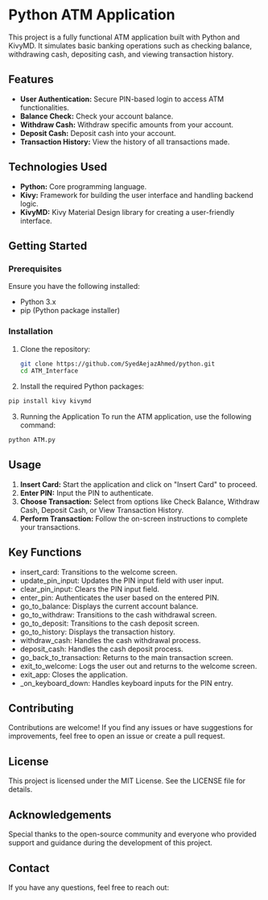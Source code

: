 # Python ATM Application

This project is a fully functional ATM application built with Python and KivyMD. It simulates basic banking operations such as checking balance, withdrawing cash, depositing cash, and viewing transaction history.

## Features

- **User Authentication:** Secure PIN-based login to access ATM functionalities.
- **Balance Check:** Check your account balance.
- **Withdraw Cash:** Withdraw specific amounts from your account.
- **Deposit Cash:** Deposit cash into your account.
- **Transaction History:** View the history of all transactions made.

## Technologies Used

- **Python:** Core programming language.
- **Kivy:** Framework for building the user interface and handling backend logic.
- **KivyMD:** Kivy Material Design library for creating a user-friendly interface.

## Getting Started

### Prerequisites

Ensure you have the following installed:

- Python 3.x
- pip (Python package installer)

### Installation

1. Clone the repository:

   ```sh
   git clone https://github.com/SyedAejazAhmed/python.git
   cd ATM_Interface
   ```
2. Install the required Python packages:

  ```sh
  pip install kivy kivymd
  ```
3. Running the Application
To run the ATM application, use the following command:

  ```sh
  python ATM.py
  ```
## Usage
1. **Insert Card:** Start the application and click on "Insert Card" to proceed.
2. **Enter PIN:** Input the PIN to authenticate.
3. **Choose Transaction:** Select from options like Check Balance, Withdraw Cash, Deposit Cash, or View Transaction History.
4. **Perform Transaction:** Follow the on-screen instructions to complete your transactions.

## Key Functions
- insert_card: Transitions to the welcome screen.
- update_pin_input: Updates the PIN input field with user input.
- clear_pin_input: Clears the PIN input field.
- enter_pin: Authenticates the user based on the entered PIN.
- go_to_balance: Displays the current account balance.
- go_to_withdraw: Transitions to the cash withdrawal screen.
- go_to_deposit: Transitions to the cash deposit screen.
- go_to_history: Displays the transaction history.
- withdraw_cash: Handles the cash withdrawal process.
- deposit_cash: Handles the cash deposit process.
- go_back_to_transaction: Returns to the main transaction screen.
- exit_to_welcome: Logs the user out and returns to the welcome screen.
- exit_app: Closes the application.
- _on_keyboard_down: Handles keyboard inputs for the PIN entry.

## Contributing
Contributions are welcome! If you find any issues or have suggestions for improvements, feel free to open an issue or create a pull request.

## License
This project is licensed under the MIT License. See the LICENSE file for details.

## Acknowledgements
Special thanks to the open-source community and everyone who provided support and guidance during the development of this project.

## Contact
If you have any questions, feel free to reach out:
